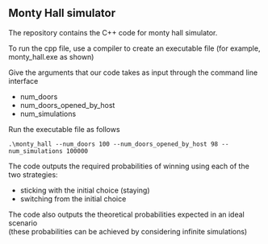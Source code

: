 ## Monty Hall simulator

The repository contains the C++ code for monty hall simulator.

To run the cpp file, use a compiler to create an executable file (for example, monty_hall.exe as shown)

Give the arguments that our code takes as input through the command line interface
* num_doors
* num_doors_opened_by_host
* num_simulations

Run the executable file as follows
```
.\monty_hall --num_doors 100 --num_doors_opened_by_host 98 --num_simulations 100000
```


The code outputs the required probabilities of winning using each of the two strategies:
- sticking with the initial choice (staying)
- switching from the initial choice

The code also outputs the theoretical probabilities expected in an ideal scenario\
(these probabilities can be achieved by considering infinite simulations)